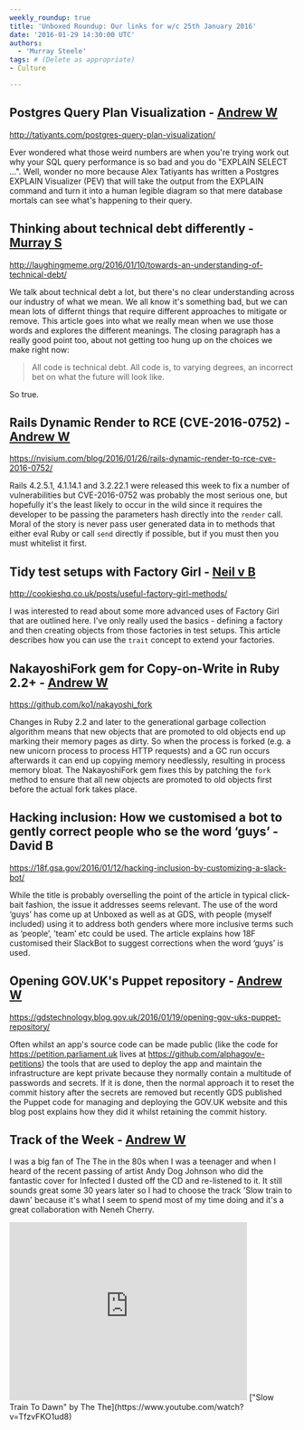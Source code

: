 ```yaml
---
weekly_roundup: true
title: 'Unboxed Roundup: Our links for w/c 25th January 2016'
date: '2016-01-29 14:30:00 UTC'
authors:
  - 'Murray Steele'
tags: # (Delete as appropriate)
- Culture

---
```


## Postgres Query Plan Visualization - [Andrew W](/people#andrew-white)

http://tatiyants.com/postgres-query-plan-visualization/

Ever wondered what those weird numbers are when you're trying work out why your SQL query performance is so bad and you do "EXPLAIN SELECT ...". Well, wonder no more because Alex Tatiyants has written a Postgres EXPLAIN Visualizer (PEV) that will take the output from the EXPLAIN command and turn it into a human legible diagram so that mere database mortals can see what's happening to their query.

## Thinking about technical debt differently - [Murray S](/people#murray-steele)

http://laughingmeme.org/2016/01/10/towards-an-understanding-of-technical-debt/

We talk about technical debt a lot, but there's no clear understanding across our industry of what we mean.  We all know it's something bad, but we can mean lots of differnt things that require different approaches to mitigate or remove.  This article goes into what we really mean when we use those words and explores the different meanings.  The closing paragraph has a really good point too, about not getting too hung up on the choices we make right now:

>  All code is technical debt. All code is, to varying degrees, an incorrect bet on what the future will look like.

So true.

## Rails Dynamic Render to RCE (CVE-2016-0752) - [Andrew W](/people#andrew-white)

https://nvisium.com/blog/2016/01/26/rails-dynamic-render-to-rce-cve-2016-0752/

Rails 4.2.5.1, 4.1.14.1 and 3.2.22.1 were released this week to fix a number of vulnerabilities but CVE-2016-0752 was probably the most serious one, but hopefully it's  the least likely to occur in the wild since it requires the developer to be passing the parameters hash directly into the `render` call. Moral of the story is never pass user generated data in to methods that either eval Ruby or call `send` directly if possible, but if you must then you must whitelist it first.

## Tidy test setups with Factory Girl - [Neil v B](/people#neil-van-beinum)

http://cookieshq.co.uk/posts/useful-factory-girl-methods/

I was interested to read about some more advanced uses of Factory Girl that are outlined here. I've only really used the basics - defining a factory and then creating objects from those factories in test setups. This article describes how you can use the `trait` concept to extend your factories.

## NakayoshiFork gem for Copy-on-Write in Ruby 2.2+ - [Andrew W](/people#andrew-white)

https://github.com/ko1/nakayoshi_fork

Changes in Ruby 2.2 and later to the generational garbage collection algorithm means that new objects that are promoted to old objects end up marking their memory pages as dirty. So when the process is forked (e.g. a new unicorn process to process HTTP requests) and a GC run occurs afterwards it can end up copying memory needlessly, resulting in process memory bloat. The NakayoshiFork gem fixes this by patching the `fork` method to ensure that all new objects are promoted to old objects first before the actual fork takes place.

## Hacking inclusion: How we customised a bot to gently correct people who se the word ‘guys’ - David B

https://18f.gsa.gov/2016/01/12/hacking-inclusion-by-customizing-a-slack-bot/

While the title is probably overselling the point of the article in typical click-bait fashion, the issue it addresses seems relevant. The use of the word ‘guys’ has come up at Unboxed as well as at GDS, with people (myself included) using it to address both genders where more inclusive terms such as ‘people’, ’team’ etc could be used. The article explains how 18F customised their SlackBot to suggest corrections when the word ‘guys’ is used.

## Opening GOV.UK's Puppet repository - [Andrew W](/people#andrew-white)

https://gdstechnology.blog.gov.uk/2016/01/19/opening-gov-uks-puppet-repository/

Often whilst an app's source code can be made public (like the code for https://petition.parliament.uk lives at https://github.com/alphagov/e-petitions) the tools that are used to deploy the app and maintain the infrastructure are kept private because they normally contain a multitude of passwords and secrets. If it is done, then the normal approach it to reset the commit history after the secrets are removed but recently GDS published the Puppet code for managing and deploying the GOV.UK website and this blog post explains how they did it whilst retaining the commit history.

## Track of the Week - [Andrew W](/people#andrew-white)

I was a big fan of The The in the 80s when I was a teenager and when I heard of the recent passing of artist Andy Dog Johnson who did the fantastic cover for Infected I dusted off the CD and re-listened to it. It still sounds great some 30 years later so I had to choose the track 'Slow train to dawn' because it's what I seem to spend most of my time doing and it's a great collaboration with Neneh Cherry.

<iframe width="420" height="315" src="https://www.youtube.com/embed/TfzvFKO1ud8" frameborder="0" allowfullscreen></iframe>
["Slow Train To Dawn" by The The](https://www.youtube.com/watch?v=TfzvFKO1ud8)
